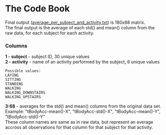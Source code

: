 # The Code Book
Final output ([average_per_subject_and_activity.txt](https://github.com/cdsmax/getting_and_cleaning_data2/blob/master/average_per_subject_and_activity.txt)) is 180x68 matrix.  
The final output is the average of each std() and mean() column from the raw data, for each subject for each activity.  

### Columns
**1 - subject** - subject ID, 30 unique values   
**2 - activity** - name of an activity performed by the subject, 6 unique values   

    Possible values:  
    LAYING  
    SITTING  
    STANDING  
    WALKING  
    WALKING_DOWNSTAIRS  
    WALKING_UPSTAIRS  

**3:68** - averages for the std() and mean() columns from the original data set.   
Example: "tBodyAcc-mean()-X", "tBodyAcc-std()-X", "tBodyAcc-mean()-Y", "tBodyAcc-std()-Y"   
These column names are same as in raw data, but represent an average accross all observations for that column for that subject for that activity.   

